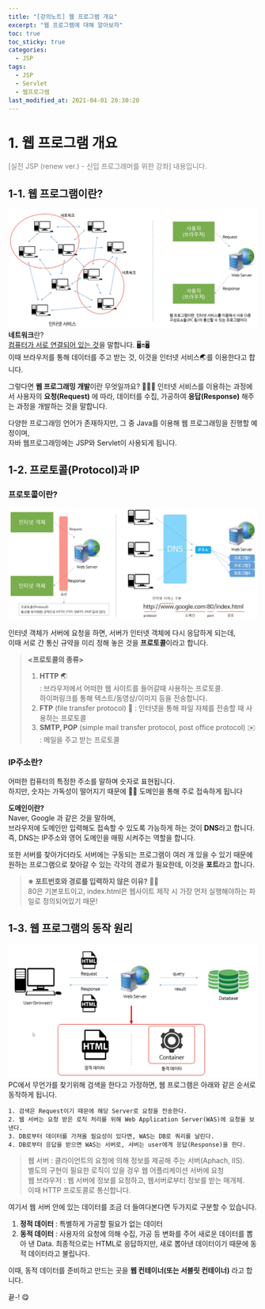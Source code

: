 ```yaml
---
title: "[강의노트] 웹 프로그램 개요"
excerpt: "웹 프로그램에 대해 알아보자"
toc: true
toc_sticky: true
categories:
  - JSP
tags:
  - JSP
  - Servlet
  - 웹프로그램
last_modified_at: 2021-04-01 20:30:20
---
```

# 1. 웹 프로그램 개요
<span style="color:grey">[실전 JSP (renew ver.) - 신입 프로그래머를 위한 강좌] 내용입니다.</span>

## 1-1. 웹 프로그램이란?  
![이미지](/assets/images/JSP&Servlet/실전JSP/1강/1강_1.png)
**네트워크**란?  
<u>컴퓨터가 서로 연결되어 있는 것</u>을 말합니다. 🖥🔛🖥  
이때 브라우저를 통해 데이터를 주고 받는 것, 이것을 인터넷 서비스🌏를 이용한다고 합니다.  
  
그렇다면 **웹 프로그래밍 개발**이란 무엇일까요? 🧑🏻‍💻
인터넷 서비스를 이용하는 과정에서 사용자의 **요청(Request)** 에 따라,
데이터를 수집, 가공하여 **응답(Response)** 해주는 과정을 개발하는 것을 말합니다.  
  
다양한 프로그래밍 언어가 존재하지만, 그 중 Java를 이용해 웹 프로그래밍을 진행할 예정이며,  
자바 웹프로그래밍에는 JSP와 Servlet이 사용되게 됩니다.  

## 1-2. 프로토콜(Protocol)과 IP
### 프로토콜이란?
![이미지](/assets/images/JSP&Servlet/실전JSP/1강/1강_2.png)

인터넷 객체가 서버에 요청을 하면, 서버가 인터넷 객체에 다시 응답하게 되는데,  
이때 서로 간 통신 규약을 미리 정해 놓은 것을 **프로토콜**이라고 합니다.  

> **<프로토콜의 종류>**
>1. **HTTP** 🌏  
 : 브라우저에서 어떠한 웹 사이트를 들어갈때 사용하는 프로토콜.  
>  하이퍼링크를 통해 텍스트/동영상/이미지 등을 전송합니다.  
>2. **FTP** (file transfer protocol) 📎 
 : 인터넷을 통해 파일 자체를 전송할 때 사용하는 프로토콜  
>3. **SMTP, POP** (simple mail transfer protocol, post office protocol) ✉️  
 : 메일을 주고 받는 프로토콜  

### IP주소란?  
어떠한 컴퓨터의 특정한 주소를 말하며 숫자로 표현됩니다.  
하지만, 숫자는 가독성이 떨어지기 때문에 🤷‍♂️ 도메인을 통해 주로 접속하게 됩니다  
  
**도메인이란?**  
Naver, Google 과 같은 것을 말하며,  
브라우저에 도메인만 입력해도 접속할 수 있도록 가능하게 하는 것이 **DNS**라고 합니다.  
즉, DNS는 IP주소와 영어 도메인을 매핑 시켜주는 역할을 합니다.  
  
또한 서버를 찾아가더라도 서버에는 구동되는 프로그램이 여러 개 있을 수 있기 때문에  
원하는 프로그램으로 찾아갈 수 있는 각각의 경로가 필요한데, 이것을 **포트**라고 합니다. 
  
> **※ 포트번호와 경로를 입력하지 않은 이유?** 🤷‍♂️  
>  80은 기본포트이고, index.html은 웹사이트 제작 시 가장 먼저 실행해야하는 파일로 정의되어있기 때문!


## 1-3. 웹 프로그램의 동작 원리

![이미지](/assets/images/JSP&Servlet/실전JSP/1강/1강_3.png)
PC에서 무언가를 찾기위해 검색을 한다고 가정하면,
웹 프로그램은 아래와 같은 순서로 동작하게 됩니다.  
```  
1. 검색은 Request이기 때문에 해당 Server로 요청을 전송한다.  
2. 웹 서버는 요청 받은 로직 처리를 위해 Web Application Server(WAS)에 요청을 보낸다.  
3. DB로부터 데이터를 가져올 필요성이 있다면, WAS는 DB로 쿼리를 날린다.  
4. DB로부터 응답을 받으면 WAS는 서버로, 서버는 user에게 응답(Response)을 한다.  
```
> 웹 서버 : 클라이언트의 요청에 의해 정보를 제공해 주는 서버(Aphach, IIS).  
> 별도의 구현이 필요한 로직이 있을 겅우 웹 어플리케이션 서버에 요청  
>웹 브라우저 : 웹 서버에 정보를 요청하고, 웹서버로부터 정보를 받는 매개체.  
>이때 HTTP 프로토콜로 통신합니다.

  
여기서 웹 서버 안에 있는 데이터를 조금 더 들여다본다면 두가지로 구분할 수 있습니다.  
1. **정적 데이터** : 특별하게 가공할 필요가 없는 데이터
2. **동적 데이터** : 사용자의 요청에 의해 수집, 가공 등 변화를 주어 새로운 데이터를 뽑아 낸 Data.  최종적으로는 HTML로 응답하지만, 새로 뽑아낸 데이터이기 때문에 동적 데이터라고 불립니다.  
  
이때, 동적 데이터를 준비하고 만드는 곳을 **웹 컨테이너(또는 서블릿 컨테이너)** 라고 합니다.  
  
끝-! 😋
